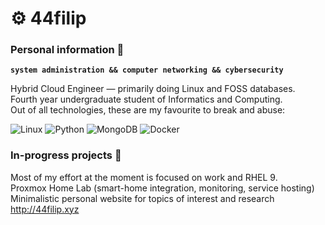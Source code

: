 # ⚙ 44filip

### Personal information 📖
**`system administration && computer networking && cybersecurity`**

Hybrid Cloud Engineer — primarily doing Linux and FOSS databases. \
Fourth year undergraduate student of Informatics and Computing. \
Out of all technologies, these are my favourite to break and abuse:

![Linux](https://img.shields.io/badge/Linux-FCC624?style=for-the-badge&logo=linux&logoColor=black) ![Python](https://img.shields.io/badge/python-3670A0?style=for-the-badge&logo=python&logoColor=ffdd54) ![MongoDB](https://img.shields.io/badge/MongoDB-%234ea94b.svg?style=for-the-badge&logo=mongodb&logoColor=white) ![Docker](https://img.shields.io/badge/docker-%230db7ed.svg?style=for-the-badge&logo=docker&logoColor=white)

### In-progress projects 🚧

Most of my effort at the moment is focused on work and RHEL 9. \
Proxmox Home Lab (smart-home integration, monitoring, service hosting) \
Minimalistic personal website for topics of interest and research http://44filip.xyz
